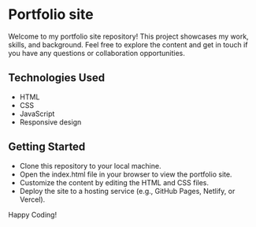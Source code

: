 # Portfolio site
Welcome to my portfolio site repository! This project showcases my work, skills, and background. Feel free to explore the content and get in touch if you have any questions or collaboration opportunities.

## Technologies Used
- HTML
- CSS
- JavaScript 
- Responsive design 

## Getting Started
- Clone this repository to your local machine.
- Open the index.html file in your browser to view the portfolio site.
- Customize the content by editing the HTML and CSS files.
- Deploy the site to a hosting service (e.g., GitHub Pages, Netlify, or Vercel).

Happy Coding!
